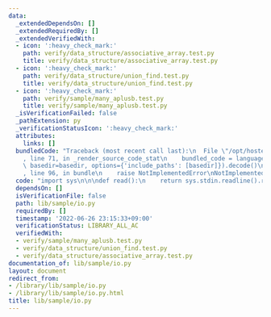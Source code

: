 ```yaml
---
data:
  _extendedDependsOn: []
  _extendedRequiredBy: []
  _extendedVerifiedWith:
  - icon: ':heavy_check_mark:'
    path: verify/data_structure/associative_array.test.py
    title: verify/data_structure/associative_array.test.py
  - icon: ':heavy_check_mark:'
    path: verify/data_structure/union_find.test.py
    title: verify/data_structure/union_find.test.py
  - icon: ':heavy_check_mark:'
    path: verify/sample/many_aplusb.test.py
    title: verify/sample/many_aplusb.test.py
  _isVerificationFailed: false
  _pathExtension: py
  _verificationStatusIcon: ':heavy_check_mark:'
  attributes:
    links: []
  bundledCode: "Traceback (most recent call last):\n  File \"/opt/hostedtoolcache/Python/3.10.5/x64/lib/python3.10/site-packages/onlinejudge_verify/documentation/build.py\"\
    , line 71, in _render_source_code_stat\n    bundled_code = language.bundle(stat.path,\
    \ basedir=basedir, options={'include_paths': [basedir]}).decode()\n  File \"/opt/hostedtoolcache/Python/3.10.5/x64/lib/python3.10/site-packages/onlinejudge_verify/languages/python.py\"\
    , line 96, in bundle\n    raise NotImplementedError\nNotImplementedError\n"
  code: "import sys\n\n\ndef read():\n    return sys.stdin.readline().rstrip()\n"
  dependsOn: []
  isVerificationFile: false
  path: lib/sample/io.py
  requiredBy: []
  timestamp: '2022-06-26 23:15:33+09:00'
  verificationStatus: LIBRARY_ALL_AC
  verifiedWith:
  - verify/sample/many_aplusb.test.py
  - verify/data_structure/union_find.test.py
  - verify/data_structure/associative_array.test.py
documentation_of: lib/sample/io.py
layout: document
redirect_from:
- /library/lib/sample/io.py
- /library/lib/sample/io.py.html
title: lib/sample/io.py
---
```

